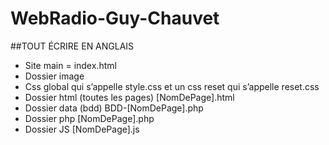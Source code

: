 # WebRadio-Guy-Chauvet

##TOUT ÉCRIRE EN ANGLAIS 

- Site main = index.html
- Dossier image 
- Css global qui s’appelle style.css et un css reset qui s’appelle reset.css 
- Dossier html (toutes les pages) [NomDePage].html
- Dossier data (bdd) BDD-[NomDePage].php
- Dossier php [NomDePage].php
- Dossier JS [NomDePage].js
